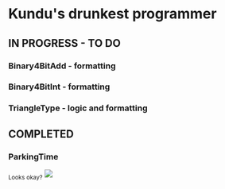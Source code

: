 # Kundu's drunkest programmer


## IN PROGRESS  - TO DO
### Binary4BitAdd - formatting
### Binary4BitInt - formatting
### TriangleType - logic and formatting

## COMPLETED
### ParkingTime


<sub>Looks okay?</sub>
![ ](https://imgur.com/a/HK1Jtb6)
